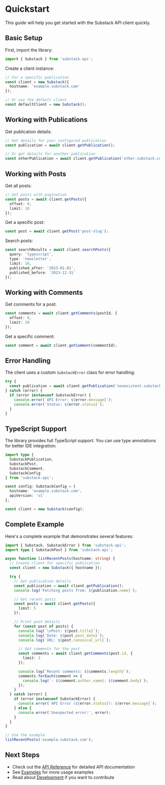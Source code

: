 # Quickstart

This guide will help you get started with the Substack API client quickly.

## Basic Setup

First, import the library:

```typescript
import { Substack } from 'substack-api';
```

Create a client instance:

```typescript
// For a specific publication
const client = new Substack({
  hostname: 'example.substack.com'
});

// Or use the default client
const defaultClient = new Substack();
```

## Working with Publications

Get publication details:

```typescript
// Get details for your configured publication
const publication = await client.getPublication();

// Or get details for another publication
const otherPublication = await client.getPublication('other.substack.com');
```

## Working with Posts

Get all posts:

```typescript
// Get posts with pagination
const posts = await client.getPosts({
  offset: 0,
  limit: 10
});
```

Get a specific post:

```typescript
const post = await client.getPost('post-slug');
```

Search posts:

```typescript
const searchResults = await client.searchPosts({
  query: 'typescript',
  type: 'newsletter',
  limit: 10,
  published_after: '2023-01-01',
  published_before: '2023-12-31'
});
```

## Working with Comments

Get comments for a post:

```typescript
const comments = await client.getComments(postId, {
  offset: 0,
  limit: 20
});
```

Get a specific comment:

```typescript
const comment = await client.getComment(commentId);
```

## Error Handling

The client uses a custom `SubstackError` class for error handling:

```typescript
try {
  const publication = await client.getPublication('nonexistent.substack.com');
} catch (error) {
  if (error instanceof SubstackError) {
    console.error(`API Error: ${error.message}`);
    console.error(`Status: ${error.status}`);
  }
}
```

## TypeScript Support

The library provides full TypeScript support. You can use type annotations for better IDE integration:

```typescript
import type { 
  SubstackPublication,
  SubstackPost,
  SubstackComment,
  SubstackConfig
} from 'substack-api';

const config: SubstackConfig = {
  hostname: 'example.substack.com',
  apiVersion: 'v1'
};

const client = new Substack(config);
```

## Complete Example

Here's a complete example that demonstrates several features:

```typescript
import { Substack, SubstackError } from 'substack-api';
import type { SubstackPost } from 'substack-api';

async function listRecentPosts(hostname: string) {
  // Create client for specific publication
  const client = new Substack({ hostname });

  try {
    // Get publication details
    const publication = await client.getPublication();
    console.log(`Fetching posts from: ${publication.name}`);

    // Get recent posts
    const posts = await client.getPosts({
      limit: 5
    });

    // Print post details
    for (const post of posts) {
      console.log(`\nPost: ${post.title}`);
      console.log(`Date: ${post.post_date}`);
      console.log(`URL: ${post.canonical_url}`);

      // Get comments for the post
      const comments = await client.getComments(post.id, {
        limit: 3
      });

      console.log(`Recent comments: ${comments.length}`);
      comments.forEach(comment => {
        console.log(`- ${comment.author.name}: ${comment.body}`);
      });
    }
  } catch (error) {
    if (error instanceof SubstackError) {
      console.error(`API Error (${error.status}): ${error.message}`);
    } else {
      console.error('Unexpected error:', error);
    }
  }
}

// Use the example
listRecentPosts('example.substack.com');
```

## Next Steps

- Check out the [API Reference](api-reference.md) for detailed API documentation
- See [Examples](examples.md) for more usage examples
- Read about [Development](development.md) if you want to contribute
